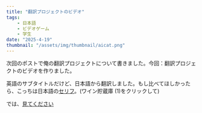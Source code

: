 ```yaml
---
title: "翻訳プロジェクトのビデオ"
tags:
    - 日本語
    - ビデオゲーム
    - 学生
date: "2025-4-19"
thumbnail: "/assets/img/thumbnail/aicat.png"
---
```


次回のポストで俺の翻訳プロジェクトについて書きました。今回：翻訳プロジェクトのビデオを作りました。

英語のサブタイトルだけど、日本語から翻訳しました。もし比べてほしかったら、こっちは日本語の[セリフ](https://hakuteikoubou.skr.jp/storage/VS_script.html)。(ワイン貯蔵庫 (1)をクリックして)

では、[見てください](https://youtu.be/PLo9iI5BeFc)
